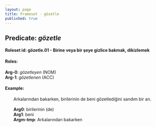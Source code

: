 ```yaml
---
layout: page
title: Frameset - gözetle
published: true
---
```

<h2>Predicate: <i>gözetle</i></h2>
<h4>Roleset id: gözetle.01 - Birine veya bir şeye gizlice bakmak, dikizlemek<br>
<h4>Roles:</h4>
<b>Arg-0</b>: <i>gözetleyen</i>  (NOM) <br>
<b>Arg-1</b>: <i>gözetlenen</i>  (ACC) <br>
<h4>Example:</h4>
&emsp;&emsp;Arkalarından bakarken, birilerinin de beni gözetlediğini sandım bir an.<br><br>
&emsp;&emsp;<b>Arg0</b>:  birilerinin (de)<br>
&emsp;&emsp;<b>Arg1</b>:  beni<br>
&emsp;&emsp;<b>Argm-tmp</b>:  Arkalarından bakarken<br>

